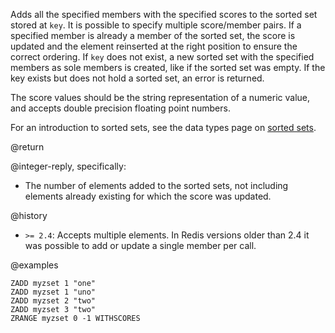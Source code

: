 Adds all the specified members with the specified scores to the sorted set
stored at `key`.
It is possible to specify multiple score/member pairs.
If a specified member is already a member of the sorted set, the score is
updated and the element reinserted at the right position to ensure the correct
ordering.
If `key` does not exist, a new sorted set with the specified members as sole
members is created, like if the sorted set was empty.
If the key exists but does not hold a sorted set, an error is returned.

The score values should be the string representation of a numeric value, and
accepts double precision floating point numbers.

For an introduction to sorted sets, see the data types page on [sorted
sets][tdtss].

[tdtss]: /topics/data-types#sorted-sets

@return

@integer-reply, specifically:

* The number of elements added to the sorted sets, not including elements
  already existing for which the score was updated.

@history

* `>= 2.4`: Accepts multiple elements.
  In Redis versions older than 2.4 it was possible to add or update a single
  member per call.

@examples

```cli
ZADD myzset 1 "one"
ZADD myzset 1 "uno"
ZADD myzset 2 "two"
ZADD myzset 3 "two"
ZRANGE myzset 0 -1 WITHSCORES
```
